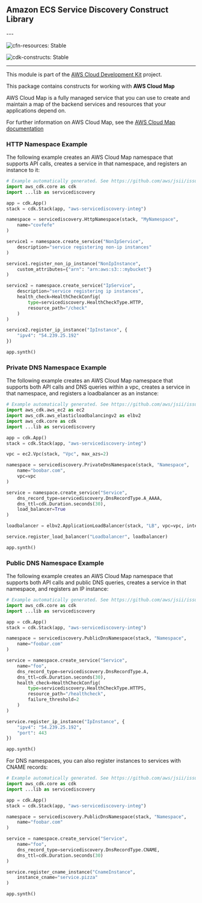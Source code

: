 ## Amazon ECS Service Discovery Construct Library

<!--BEGIN STABILITY BANNER-->---


![cfn-resources: Stable](https://img.shields.io/badge/cfn--resources-stable-success.svg?style=for-the-badge)

![cdk-constructs: Stable](https://img.shields.io/badge/cdk--constructs-stable-success.svg?style=for-the-badge)

---
<!--END STABILITY BANNER-->

This module is part of the [AWS Cloud Development Kit](https://github.com/aws/aws-cdk) project.

This package contains constructs for working with **AWS Cloud Map**

AWS Cloud Map is a fully managed service that you can use to create and
maintain a map of the backend services and resources that your applications
depend on.

For further information on AWS Cloud Map,
see the [AWS Cloud Map documentation](https://docs.aws.amazon.com/cloud-map)

### HTTP Namespace Example

The following example creates an AWS Cloud Map namespace that
supports API calls, creates a service in that namespace, and
registers an instance to it:

```python
# Example automatically generated. See https://github.com/aws/jsii/issues/826
import aws_cdk.core as cdk
import ...lib as servicediscovery

app = cdk.App()
stack = cdk.Stack(app, "aws-servicediscovery-integ")

namespace = servicediscovery.HttpNamespace(stack, "MyNamespace",
    name="covfefe"
)

service1 = namespace.create_service("NonIpService",
    description="service registering non-ip instances"
)

service1.register_non_ip_instance("NonIpInstance",
    custom_attributes={"arn": "arn:aws:s3:::mybucket"}
)

service2 = namespace.create_service("IpService",
    description="service registering ip instances",
    health_check=HealthCheckConfig(
        type=servicediscovery.HealthCheckType.HTTP,
        resource_path="/check"
    )
)

service2.register_ip_instance("IpInstance", {
    "ipv4": "54.239.25.192"
})

app.synth()
```

### Private DNS Namespace Example

The following example creates an AWS Cloud Map namespace that
supports both API calls and DNS queries within a vpc, creates a
service in that namespace, and registers a loadbalancer as an
instance:

```python
# Example automatically generated. See https://github.com/aws/jsii/issues/826
import aws_cdk.aws_ec2 as ec2
import aws_cdk.aws_elasticloadbalancingv2 as elbv2
import aws_cdk.core as cdk
import ...lib as servicediscovery

app = cdk.App()
stack = cdk.Stack(app, "aws-servicediscovery-integ")

vpc = ec2.Vpc(stack, "Vpc", max_azs=2)

namespace = servicediscovery.PrivateDnsNamespace(stack, "Namespace",
    name="boobar.com",
    vpc=vpc
)

service = namespace.create_service("Service",
    dns_record_type=servicediscovery.DnsRecordType.A_AAAA,
    dns_ttl=cdk.Duration.seconds(30),
    load_balancer=True
)

loadbalancer = elbv2.ApplicationLoadBalancer(stack, "LB", vpc=vpc, internet_facing=True)

service.register_load_balancer("Loadbalancer", loadbalancer)

app.synth()
```

### Public DNS Namespace Example

The following example creates an AWS Cloud Map namespace that
supports both API calls and public DNS queries, creates a service in
that namespace, and registers an IP instance:

```python
# Example automatically generated. See https://github.com/aws/jsii/issues/826
import aws_cdk.core as cdk
import ...lib as servicediscovery

app = cdk.App()
stack = cdk.Stack(app, "aws-servicediscovery-integ")

namespace = servicediscovery.PublicDnsNamespace(stack, "Namespace",
    name="foobar.com"
)

service = namespace.create_service("Service",
    name="foo",
    dns_record_type=servicediscovery.DnsRecordType.A,
    dns_ttl=cdk.Duration.seconds(30),
    health_check=HealthCheckConfig(
        type=servicediscovery.HealthCheckType.HTTPS,
        resource_path="/healthcheck",
        failure_threshold=2
    )
)

service.register_ip_instance("IpInstance", {
    "ipv4": "54.239.25.192",
    "port": 443
})

app.synth()
```

For DNS namespaces, you can also register instances to services with CNAME records:

```python
# Example automatically generated. See https://github.com/aws/jsii/issues/826
import aws_cdk.core as cdk
import ...lib as servicediscovery

app = cdk.App()
stack = cdk.Stack(app, "aws-servicediscovery-integ")

namespace = servicediscovery.PublicDnsNamespace(stack, "Namespace",
    name="foobar.com"
)

service = namespace.create_service("Service",
    name="foo",
    dns_record_type=servicediscovery.DnsRecordType.CNAME,
    dns_ttl=cdk.Duration.seconds(30)
)

service.register_cname_instance("CnameInstance",
    instance_cname="service.pizza"
)

app.synth()
```
